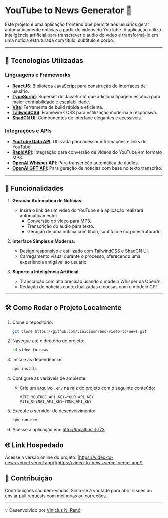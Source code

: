 # YouTube to News Generator 📰

Este projeto é uma aplicação frontend que permite aos usuários gerar automaticamente notícias a partir de vídeos do YouTube. A aplicação utiliza inteligência artificial para transcrever o áudio do vídeo e transformá-lo em uma notícia estruturada com título, subtítulo e corpo.

---

## 🚀 Tecnologias Utilizadas

### Linguagens e Frameworks

- **[ReactJS](https://reactjs.org/)**: Biblioteca JavaScript para construção de interfaces de usuário.
- **[TypeScript](https://www.typescriptlang.org/)**: Superset do JavaScript que adiciona tipagem estática para maior confiabilidade e escalabilidade.
- **[Vite](https://vitejs.dev/)**: Ferramenta de build rápida e eficiente.
- **[TailwindCSS](https://tailwindcss.com/)**: Framework CSS para estilização moderna e responsiva.
- **[ShadCN UI](https://shadcn.dev/)**: Componentes de interface elegantes e acessíveis.

### Integrações e APIs

- **[YouTube Data API](https://developers.google.com/youtube/v3)**: Utilizada para acessar informações e links do YouTube.
- **[RapidAPI](https://rapidapi.com/)**: Integração para conversão de vídeos do YouTube em formato MP3.
- **[OpenAI Whisper API](https://platform.openai.com/docs/guides/whisper)**: Para transcrição automática de áudios.
- **[OpenAI GPT API](https://platform.openai.com/)**: Para geração de notícias com base no texto transcrito.

---

## 📝 Funcionalidades

1. **Geração Automática de Notícias**:

   - Insira o link de um vídeo do YouTube e a aplicação realizará automaticamente:
     - Conversão do vídeo para MP3.
     - Transcrição do áudio para texto.
     - Geração de uma notícia com título, subtítulo e corpo estruturado.

2. **Interface Simples e Moderna**:

   - Design responsivo e estilizado com TailwindCSS e ShadCN UI.
   - Carregamento visual durante o processo, oferecendo uma experiência amigável ao usuário.

3. **Suporte a Inteligência Artificial**:
   - Transcrição com alta precisão usando o modelo Whisper da OpenAI.
   - Redação de notícias contextualizadas e coesas com o modelo GPT.

---

## 🛠️ Como Rodar o Projeto Localmente

1. Clone o repositório:
   ```bash
   git clone https://github.com/viniciusnreno/video-to-news.git
   ```
2. Navegue até o diretório do projeto:
   ```bash
   cd video-to-news
   ```
3. Instale as dependências:
   ```bash
   npm install
   ```
4. Configure as variáveis de ambiente:

   - Crie um arquivo `.env` na raiz do projeto com o seguinte conteúdo:
     ```
     VITE_YOUTUBE_API_KEY=YOUR_API_KEY
     VITE_OPENAI_API_KEY=YOUR_API_KEY
     ```

5. Execute o servidor de desenvolvimento:
   ```bash
   npm run dev
   ```
6. Acesse a aplicação em: [http://localhost:5173](http://localhost:5173)

## 🌐 Link Hospedado

Acesse a versão online do projeto: [https://video-to-news.vercel.vercel.app/](https://video-to-news.vercel.vercel.app/)

## 🌟 Contribuição

Contribuições são bem-vindas! Sinta-se à vontade para abrir issues ou enviar pull requests com melhorias ou correções.

---

💡 Desenvolvido por [Vinícius N. Renó](https://viniciusreno.vercel.app/).
